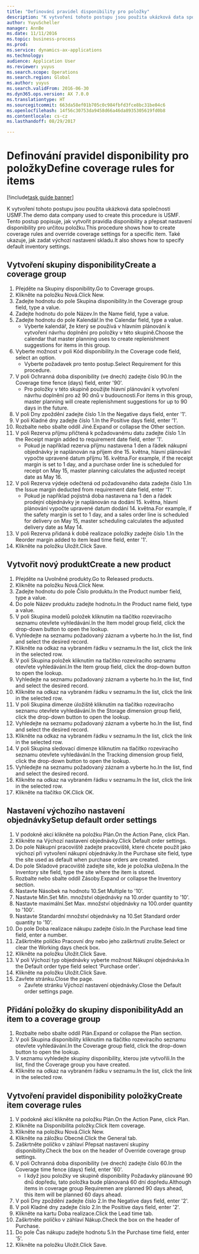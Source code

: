 ```yaml
--- 
title: "Definování pravidel disponibility pro položky"
description: "K vytvoření tohoto postupu jsou použita ukázková data společnosti USMF."
author: YuyuScheller
manager: AnnBe
ms.date: 11/11/2016
ms.topic: business-process
ms.prod: 
ms.service: dynamics-ax-applications
ms.technology: 
audience: Application User
ms.reviewer: yuyus
ms.search.scope: Operations
ms.search.region: Global
ms.author: yuyus
ms.search.validFrom: 2016-06-30
ms.dyn365.ops.version: AX 7.0.0
ms.translationtype: HT
ms.sourcegitcommit: 663da58ef01b705c0c984fbfd3fce8bc31be04c6
ms.openlocfilehash: 14f56c30753da9458d66a46da8935305619fd0b8
ms.contentlocale: cs-cz
ms.lasthandoff: 08/29/2017

---
```

# <a name="define-coverage-rules-for-items"></a><span data-ttu-id="dcf3c-103">Definování pravidel disponibility pro položky</span><span class="sxs-lookup"><span data-stu-id="dcf3c-103">Define coverage rules for items</span></span>

[!include[task guide banner](../../includes/task-guide-banner.md)]

<span data-ttu-id="dcf3c-104">K vytvoření tohoto postupu jsou použita ukázková data společnosti USMF.</span><span class="sxs-lookup"><span data-stu-id="dcf3c-104">The demo data company used to create this procedure is USMF.</span></span> <span data-ttu-id="dcf3c-105">Tento postup popisuje, jak vytvořit pravidla disponibility a přepsat nastavení disponibility pro určitou položku.</span><span class="sxs-lookup"><span data-stu-id="dcf3c-105">This procedure shows how to create coverage rules and override coverage settings for a specific item.</span></span> <span data-ttu-id="dcf3c-106">Také ukazuje, jak zadat výchozí nastavení skladu.</span><span class="sxs-lookup"><span data-stu-id="dcf3c-106">It also shows how to specify default inventory settings.</span></span>


## <a name="create-a-coverage-group"></a><span data-ttu-id="dcf3c-107">Vytvoření skupiny disponibility</span><span class="sxs-lookup"><span data-stu-id="dcf3c-107">Create a coverage group</span></span>
1. <span data-ttu-id="dcf3c-108">Přejděte na Skupiny disponibility.</span><span class="sxs-lookup"><span data-stu-id="dcf3c-108">Go to Coverage groups.</span></span>
2. <span data-ttu-id="dcf3c-109">Klikněte na položku Nová.</span><span class="sxs-lookup"><span data-stu-id="dcf3c-109">Click New.</span></span>
3. <span data-ttu-id="dcf3c-110">Zadejte hodnotu do pole Skupina disponibility.</span><span class="sxs-lookup"><span data-stu-id="dcf3c-110">In the Coverage group field, type a value.</span></span>
4. <span data-ttu-id="dcf3c-111">Zadejte hodnotu do pole Název.</span><span class="sxs-lookup"><span data-stu-id="dcf3c-111">In the Name field, type a value.</span></span>
5. <span data-ttu-id="dcf3c-112">Zadejte hodnotu do pole Kalendář.</span><span class="sxs-lookup"><span data-stu-id="dcf3c-112">In the Calendar field, type a value.</span></span>
    * <span data-ttu-id="dcf3c-113">Vyberte kalendář, že který se používá v hlavním plánování k vytvoření návrhu doplnění pro položky v této skupině.</span><span class="sxs-lookup"><span data-stu-id="dcf3c-113">Choose the calendar that master planning uses to create replenishment suggestions for items in this group.</span></span>  
6. <span data-ttu-id="dcf3c-114">Vyberte možnost v poli Kód disponibility.</span><span class="sxs-lookup"><span data-stu-id="dcf3c-114">In the Coverage code field, select an option.</span></span>
    * <span data-ttu-id="dcf3c-115">Vyberte požadavek pro tento postup.</span><span class="sxs-lookup"><span data-stu-id="dcf3c-115">Select Requirement for this procedure.</span></span>  
7. <span data-ttu-id="dcf3c-116">V poli Ochranná doba disponibility (ve dnech) zadejte číslo 90.</span><span class="sxs-lookup"><span data-stu-id="dcf3c-116">In the Coverage time fence (days) field, enter '90'.</span></span>
    * <span data-ttu-id="dcf3c-117">Pro položky v této skupině použijte hlavní plánování k vytvoření návrhu doplnění pro až 90 dnů v budoucnosti.</span><span class="sxs-lookup"><span data-stu-id="dcf3c-117">For items in this group, master planning will create replenishment suggestions for up to 90 days in the future.</span></span>  
8. <span data-ttu-id="dcf3c-118">V poli Dny zpoždění zadejte číslo 1.</span><span class="sxs-lookup"><span data-stu-id="dcf3c-118">In the Negative days field, enter '1'.</span></span>
9. <span data-ttu-id="dcf3c-119">V poli Kladné dny zadejte číslo 1.</span><span class="sxs-lookup"><span data-stu-id="dcf3c-119">In the Positive days field, enter '1'.</span></span>
10. <span data-ttu-id="dcf3c-120">Rozbalte nebo sbalte oddíl Jiné.</span><span class="sxs-lookup"><span data-stu-id="dcf3c-120">Expand or collapse the Other section.</span></span>
11. <span data-ttu-id="dcf3c-121">V poli Rezerva příjmu přičtená k požadovanému datu zadejte číslo 1.</span><span class="sxs-lookup"><span data-stu-id="dcf3c-121">In the Receipt margin added to requirement date field, enter '1'.</span></span>
    * <span data-ttu-id="dcf3c-122">Pokud je například rezerva příjmu nastavena 1 den a řádek nákupní objednávky je naplánován na příjem dne 15. května, hlavní plánování vypočte upravené datum příjmu 16. května.</span><span class="sxs-lookup"><span data-stu-id="dcf3c-122">For example, if the receipt margin is set to 1 day, and a purchase order line is scheduled for receipt on May 15, master planning calculates the adjusted receipt date as May 16.</span></span>  
12. <span data-ttu-id="dcf3c-123">V poli Rezerva výdeje odečtená od požadovaného data zadejte číslo 1.</span><span class="sxs-lookup"><span data-stu-id="dcf3c-123">In the Issue margin deducted from requirement date field, enter '1'.</span></span>
    * <span data-ttu-id="dcf3c-124">Pokud je například pojistná doba nastavena na 1 den a řádek prodejní objednávky je naplánován na dodání 15. května, hlavní plánování vypočte upravené datum dodání 14. května.</span><span class="sxs-lookup"><span data-stu-id="dcf3c-124">For example, if the safety margin is set to 1 day, and a sales order line is scheduled for delivery on May 15, master scheduling calculates the adjusted delivery date as May 14.</span></span>  
13. <span data-ttu-id="dcf3c-125">V poli Rezerva přidaná k době realizace položky zadejte číslo 1.</span><span class="sxs-lookup"><span data-stu-id="dcf3c-125">In the Reorder margin added to item lead time field, enter '1'.</span></span>
14. <span data-ttu-id="dcf3c-126">Klikněte na položku Uložit.</span><span class="sxs-lookup"><span data-stu-id="dcf3c-126">Click Save.</span></span>

## <a name="create-a-new-product"></a><span data-ttu-id="dcf3c-127">Vytvořit nový produkt</span><span class="sxs-lookup"><span data-stu-id="dcf3c-127">Create a new product</span></span>
1. <span data-ttu-id="dcf3c-128">Přejděte na Uvolněné produkty.</span><span class="sxs-lookup"><span data-stu-id="dcf3c-128">Go to Released products.</span></span>
2. <span data-ttu-id="dcf3c-129">Klikněte na položku Nová.</span><span class="sxs-lookup"><span data-stu-id="dcf3c-129">Click New.</span></span>
3. <span data-ttu-id="dcf3c-130">Zadejte hodnotu do pole Číslo produktu.</span><span class="sxs-lookup"><span data-stu-id="dcf3c-130">In the Product number field, type a value.</span></span>
4. <span data-ttu-id="dcf3c-131">Do pole Název produktu zadejte hodnotu.</span><span class="sxs-lookup"><span data-stu-id="dcf3c-131">In the Product name field, type a value.</span></span>
5. <span data-ttu-id="dcf3c-132">V poli Skupina modelů položek kliknutím na tlačítko rozevíracího seznamu otevřete vyhledávání.</span><span class="sxs-lookup"><span data-stu-id="dcf3c-132">In the Item model group field, click the drop-down button to open the lookup.</span></span>
6. <span data-ttu-id="dcf3c-133">Vyhledejte na seznamu požadovaný záznam a vyberte ho.</span><span class="sxs-lookup"><span data-stu-id="dcf3c-133">In the list, find and select the desired record.</span></span>
7. <span data-ttu-id="dcf3c-134">Klikněte na odkaz na vybraném řádku v seznamu.</span><span class="sxs-lookup"><span data-stu-id="dcf3c-134">In the list, click the link in the selected row.</span></span>
8. <span data-ttu-id="dcf3c-135">V poli Skupina položek kliknutím na tlačítko rozevíracího seznamu otevřete vyhledávání.</span><span class="sxs-lookup"><span data-stu-id="dcf3c-135">In the Item group field, click the drop-down button to open the lookup.</span></span>
9. <span data-ttu-id="dcf3c-136">Vyhledejte na seznamu požadovaný záznam a vyberte ho.</span><span class="sxs-lookup"><span data-stu-id="dcf3c-136">In the list, find and select the desired record.</span></span>
10. <span data-ttu-id="dcf3c-137">Klikněte na odkaz na vybraném řádku v seznamu.</span><span class="sxs-lookup"><span data-stu-id="dcf3c-137">In the list, click the link in the selected row.</span></span>
11. <span data-ttu-id="dcf3c-138">V poli Skupina dimenze úložiště kliknutím na tlačítko rozevíracího seznamu otevřete vyhledávání.</span><span class="sxs-lookup"><span data-stu-id="dcf3c-138">In the Storage dimension group field, click the drop-down button to open the lookup.</span></span>
12. <span data-ttu-id="dcf3c-139">Vyhledejte na seznamu požadovaný záznam a vyberte ho.</span><span class="sxs-lookup"><span data-stu-id="dcf3c-139">In the list, find and select the desired record.</span></span>
13. <span data-ttu-id="dcf3c-140">Klikněte na odkaz na vybraném řádku v seznamu.</span><span class="sxs-lookup"><span data-stu-id="dcf3c-140">In the list, click the link in the selected row.</span></span>
14. <span data-ttu-id="dcf3c-141">V poli Skupina sledovací dimenze kliknutím na tlačítko rozevíracího seznamu otevřete vyhledávání.</span><span class="sxs-lookup"><span data-stu-id="dcf3c-141">In the Tracking dimension group field, click the drop-down button to open the lookup.</span></span>
15. <span data-ttu-id="dcf3c-142">Vyhledejte na seznamu požadovaný záznam a vyberte ho.</span><span class="sxs-lookup"><span data-stu-id="dcf3c-142">In the list, find and select the desired record.</span></span>
16. <span data-ttu-id="dcf3c-143">Klikněte na odkaz na vybraném řádku v seznamu.</span><span class="sxs-lookup"><span data-stu-id="dcf3c-143">In the list, click the link in the selected row.</span></span>
17. <span data-ttu-id="dcf3c-144">Klikněte na tlačítko OK.</span><span class="sxs-lookup"><span data-stu-id="dcf3c-144">Click OK.</span></span>

## <a name="setup-default-order-settings"></a><span data-ttu-id="dcf3c-145">Nastavení výchozího nastavení objednávky</span><span class="sxs-lookup"><span data-stu-id="dcf3c-145">Setup default order settings</span></span>
1. <span data-ttu-id="dcf3c-146">V podokně akcí klikněte na položku Plán.</span><span class="sxs-lookup"><span data-stu-id="dcf3c-146">On the Action Pane, click Plan.</span></span>
2. <span data-ttu-id="dcf3c-147">Klikněte na Výchozí nastavení objednávky.</span><span class="sxs-lookup"><span data-stu-id="dcf3c-147">Click Default order settings.</span></span>
3. <span data-ttu-id="dcf3c-148">Do pole Nákupní pracoviště zadejte pracoviště, které chcete použít jako výchozí při vytvoření nákupní objednávky.</span><span class="sxs-lookup"><span data-stu-id="dcf3c-148">In the Purchase site field, type the site used as default when purchase orders are created.</span></span>
4. <span data-ttu-id="dcf3c-149">Do pole Skladové pracoviště zadejte site, kde je položka uložena.</span><span class="sxs-lookup"><span data-stu-id="dcf3c-149">In the Inventory site field, type the site where the item is stored.</span></span>
5. <span data-ttu-id="dcf3c-150">Rozbalte nebo sbalte oddíl Zásoby.</span><span class="sxs-lookup"><span data-stu-id="dcf3c-150">Expand or collapse the Inventory section.</span></span>
6. <span data-ttu-id="dcf3c-151">Nastavte Násobek na hodnotu 10.</span><span class="sxs-lookup"><span data-stu-id="dcf3c-151">Set Multiple to '10'.</span></span>
7. <span data-ttu-id="dcf3c-152">Nastavte Min.</span><span class="sxs-lookup"><span data-stu-id="dcf3c-152">Set Min.</span></span> <span data-ttu-id="dcf3c-153">množství objednávky na 10.</span><span class="sxs-lookup"><span data-stu-id="dcf3c-153">order quantity to '10'.</span></span>
8. <span data-ttu-id="dcf3c-154">Nastavte maximální.</span><span class="sxs-lookup"><span data-stu-id="dcf3c-154">Set Max.</span></span> <span data-ttu-id="dcf3c-155">množství objednávky na 100.</span><span class="sxs-lookup"><span data-stu-id="dcf3c-155">order quantity to '100'.</span></span>
9. <span data-ttu-id="dcf3c-156">Nastavte Standardní množství objednávky na 10.</span><span class="sxs-lookup"><span data-stu-id="dcf3c-156">Set Standard order quantity to '10'.</span></span>
10. <span data-ttu-id="dcf3c-157">Do pole Doba realizace nákupu zadejte číslo.</span><span class="sxs-lookup"><span data-stu-id="dcf3c-157">In the Purchase lead time field, enter a number.</span></span>
11. <span data-ttu-id="dcf3c-158">Zaškrtněte políčko Pracovní dny nebo jeho zaškrtnutí zrušte.</span><span class="sxs-lookup"><span data-stu-id="dcf3c-158">Select or clear the Working days check box.</span></span>
12. <span data-ttu-id="dcf3c-159">Klikněte na položku Uložit.</span><span class="sxs-lookup"><span data-stu-id="dcf3c-159">Click Save.</span></span>
13. <span data-ttu-id="dcf3c-160">V poli Výchozí typ objednávky vyberte možnost Nákupní objednávka.</span><span class="sxs-lookup"><span data-stu-id="dcf3c-160">In the Default order type field select 'Purchase order'.</span></span>
14. <span data-ttu-id="dcf3c-161">Klikněte na položku Uložit.</span><span class="sxs-lookup"><span data-stu-id="dcf3c-161">Click Save.</span></span>
15. <span data-ttu-id="dcf3c-162">Zavřete stránku.</span><span class="sxs-lookup"><span data-stu-id="dcf3c-162">Close the page.</span></span>
    * <span data-ttu-id="dcf3c-163">Zavřete stránku Výchozí nastavení objednávky.</span><span class="sxs-lookup"><span data-stu-id="dcf3c-163">Close the Default order settings page.</span></span>  

## <a name="add-an-item-to-a-coverage-group"></a><span data-ttu-id="dcf3c-164">Přidání položky do skupiny disponibility</span><span class="sxs-lookup"><span data-stu-id="dcf3c-164">Add an item to a coverage group</span></span>
1. <span data-ttu-id="dcf3c-165">Rozbalte nebo sbalte oddíl Plán.</span><span class="sxs-lookup"><span data-stu-id="dcf3c-165">Expand or collapse the Plan section.</span></span>
2. <span data-ttu-id="dcf3c-166">V poli Skupina disponibility kliknutím na tlačítko rozevíracího seznamu otevřete vyhledávání.</span><span class="sxs-lookup"><span data-stu-id="dcf3c-166">In the Coverage group field, click the drop-down button to open the lookup.</span></span>
3. <span data-ttu-id="dcf3c-167">V seznamu vyhledejte skupiny disponibility, kterou jste vytvořili.</span><span class="sxs-lookup"><span data-stu-id="dcf3c-167">In the list, find the Coverage group you have created.</span></span>
4. <span data-ttu-id="dcf3c-168">Klikněte na odkaz na vybraném řádku v seznamu.</span><span class="sxs-lookup"><span data-stu-id="dcf3c-168">In the list, click the link in the selected row.</span></span>

## <a name="create-item-coverage-rules"></a><span data-ttu-id="dcf3c-169">Vytvoření pravidel disponibility položky</span><span class="sxs-lookup"><span data-stu-id="dcf3c-169">Create item coverage rules</span></span>
1. <span data-ttu-id="dcf3c-170">V podokně akcí klikněte na položku Plán.</span><span class="sxs-lookup"><span data-stu-id="dcf3c-170">On the Action Pane, click Plan.</span></span>
2. <span data-ttu-id="dcf3c-171">Klikněte na Disponibilita položky.</span><span class="sxs-lookup"><span data-stu-id="dcf3c-171">Click Item coverage.</span></span>
3. <span data-ttu-id="dcf3c-172">Klikněte na položku Nová.</span><span class="sxs-lookup"><span data-stu-id="dcf3c-172">Click New.</span></span>
4. <span data-ttu-id="dcf3c-173">Klikněte na záložku Obecné.</span><span class="sxs-lookup"><span data-stu-id="dcf3c-173">Click the General tab.</span></span>
5. <span data-ttu-id="dcf3c-174">Zaškrtněte políčko v záhlaví Přepsat nastavení skupiny disponibility.</span><span class="sxs-lookup"><span data-stu-id="dcf3c-174">Check the box on the header of Override coverage group settings.</span></span>
6. <span data-ttu-id="dcf3c-175">V poli Ochranná doba disponibility (ve dnech) zadejte číslo 60.</span><span class="sxs-lookup"><span data-stu-id="dcf3c-175">In the Coverage time fence (days) field, enter '60'.</span></span>
    * <span data-ttu-id="dcf3c-176">I když jsou položky ve skupině disponibility Požadavky plánované 90 dnů dopředu, tato položka bude plánovaná 60 dní dopředu.</span><span class="sxs-lookup"><span data-stu-id="dcf3c-176">Although items in coverage group Requiremen are planned 90 days ahead, this item will be planned 60 days ahead.</span></span>  
7. <span data-ttu-id="dcf3c-177">V poli Dny zpoždění zadejte číslo 2.</span><span class="sxs-lookup"><span data-stu-id="dcf3c-177">In the Negative days field, enter '2'.</span></span>
8. <span data-ttu-id="dcf3c-178">V poli Kladné dny zadejte číslo 2.</span><span class="sxs-lookup"><span data-stu-id="dcf3c-178">In the Positive days field, enter '2'.</span></span>
9. <span data-ttu-id="dcf3c-179">Klikněte na kartu Doba realizace.</span><span class="sxs-lookup"><span data-stu-id="dcf3c-179">Click the Lead time tab.</span></span>
10. <span data-ttu-id="dcf3c-180">Zaškrtněte políčko v záhlaví Nákup.</span><span class="sxs-lookup"><span data-stu-id="dcf3c-180">Check the box on the header of Purchase.</span></span>
11. <span data-ttu-id="dcf3c-181">Do pole Čas nákupu zadejte hodnotu 5.</span><span class="sxs-lookup"><span data-stu-id="dcf3c-181">In the Purchase time field, enter '5'.</span></span>
12. <span data-ttu-id="dcf3c-182">Klikněte na položku Uložit.</span><span class="sxs-lookup"><span data-stu-id="dcf3c-182">Click Save.</span></span>



